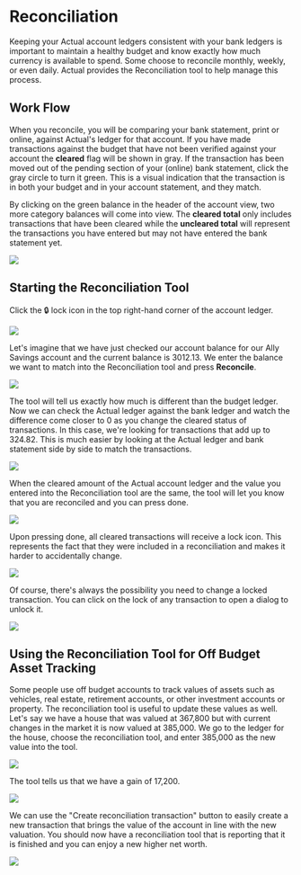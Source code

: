 # Reconciliation

Keeping your Actual account ledgers consistent with your bank ledgers is important to maintain a healthy budget and know exactly how much currency is available to spend. Some choose to reconcile monthly, weekly, or even daily. Actual provides the Reconciliation tool to help manage this process.

## Work Flow

When you reconcile, you will be comparing your bank statement, print or online, against Actual's ledger for that account. If you have made transactions against the budget that have not been verified against your account the **cleared** flag will be shown in gray. If the transaction has been moved out of the pending section of your (online) bank statement, click the gray circle to turn it green. This is a visual indication that the transaction is in both your budget and in your account statement, and they match.

By clicking on the green balance in the header of the account view, two more category balances will come into view. The **cleared total** only includes transactions that have been cleared while the **uncleared total** will represent the transactions you have entered but may not have entered the bank statement yet.

![](/img/reconcile/reconcile-1.png)

## Starting the Reconciliation Tool

Click the 🔒 lock icon in the top right-hand corner of the account ledger.

![](/img/reconcile/reconcile-2.png)

Let's imagine that we have just checked our account balance for our Ally Savings account and the current balance is 3012.13. We enter the balance we want to match into the Reconciliation tool and press **Reconcile**.

![](/img/reconcile/reconcile-3.png)

The tool will tell us exactly how much is different than the budget ledger. Now we can check the Actual ledger against the bank ledger and watch the difference come closer to 0 as you change the cleared status of transactions. In this case, we're looking for transactions that add up to 324.82. This is much easier by looking at the Actual ledger and bank statement side by side to match the transactions.

![](/img/reconcile/reconcile-4.png)

When the cleared amount of the Actual account ledger and the value you entered into the Reconciliation tool are the same, the tool will let you know that you are reconciled and you can press done.

![](/img/reconcile/reconcile-5.png)

Upon pressing done, all cleared transactions will receive a lock icon. This represents the fact that they were included in a reconciliation and makes it harder to accidentally change.

![](/img/reconcile/reconcile-6.png)

Of course, there's always the possibility you need to change a locked transaction. You can click on the lock of any transaction to open a dialog to unlock it.

![](/img/reconcile/reconcile-7.png)

## Using the Reconciliation Tool for Off Budget Asset Tracking

Some people use off budget accounts to track values of assets such as vehicles, real estate, retirement accounts, or other investment accounts or property. The reconciliation tool is useful to update these values as well. Let's say we have a house that was valued at 367,800 but with current changes in the market it is now valued at 385,000. We go to the ledger for the house, choose the reconciliation tool, and enter 385,000 as the new value into the tool.

![](/img/reconcile/reconcile-8.png)

The tool tells us that we have a gain of 17,200.

![](/img/reconcile/reconcile-9.png)

We can use the "Create reconciliation transaction" button to easily create a new transaction that brings the value of the account in line with the new valuation.  You should now have a reconciliation tool that is reporting that it is finished and you can enjoy a new higher net worth.

![](/img/reconcile/reconcile-10.png)


